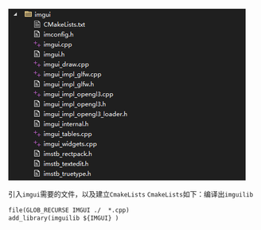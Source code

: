 ![输入图片说明](/imgs/2024-11-30/n6Og1RfmmEtEIifr.png)

引入`imgui`需要的文件，以及建立`CmakeLists`
`CmakeLists`如下：编译出`imguilib`
```
file(GLOB_RECURSE IMGUI ./  *.cpp)
add_library(imguilib ${IMGUI} )
```
<!--stackedit_data:
eyJoaXN0b3J5IjpbMTYxMjgyMTMyN119
-->
